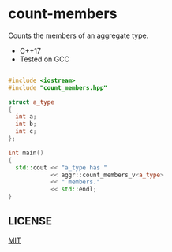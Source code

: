 # count-members

Counts the members of an aggregate type.

- C++17
- Tested on GCC

``` c++

#include <iostream>
#include "count_members.hpp"

struct a_type
{
  int a;
  int b;
  int c;
};

int main()
{
  std::cout << "a_type has "
            << aggr::count_members_v<a_type>
            << " members."
            << std::endl;
}

```

## LICENSE
[MIT](https://raw.githubusercontent.com/OzanCansel/count-members/master/LICENSE)

